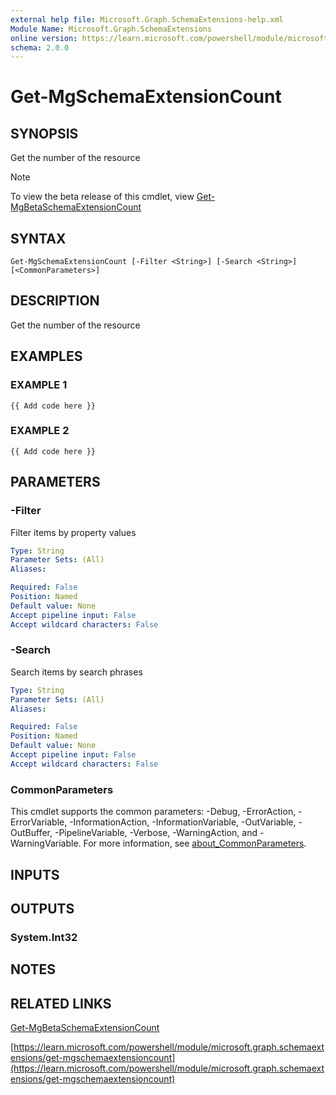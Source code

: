 ```yaml
---
external help file: Microsoft.Graph.SchemaExtensions-help.xml
Module Name: Microsoft.Graph.SchemaExtensions
online version: https://learn.microsoft.com/powershell/module/microsoft.graph.schemaextensions/get-mgschemaextensioncount
schema: 2.0.0
---
```


# Get-MgSchemaExtensionCount

## SYNOPSIS
Get the number of the resource

> [!NOTE]
> To view the beta release of this cmdlet, view [Get-MgBetaSchemaExtensionCount](/powershell/module/Microsoft.Graph.Beta.SchemaExtensions/Get-MgBetaSchemaExtensionCount?view=graph-powershell-beta)

## SYNTAX

```
Get-MgSchemaExtensionCount [-Filter <String>] [-Search <String>] [<CommonParameters>]
```

## DESCRIPTION
Get the number of the resource

## EXAMPLES

### EXAMPLE 1
```
{{ Add code here }}
```

### EXAMPLE 2
```
{{ Add code here }}
```

## PARAMETERS

### -Filter
Filter items by property values

```yaml
Type: String
Parameter Sets: (All)
Aliases:

Required: False
Position: Named
Default value: None
Accept pipeline input: False
Accept wildcard characters: False
```

### -Search
Search items by search phrases

```yaml
Type: String
Parameter Sets: (All)
Aliases:

Required: False
Position: Named
Default value: None
Accept pipeline input: False
Accept wildcard characters: False
```

### CommonParameters
This cmdlet supports the common parameters: -Debug, -ErrorAction, -ErrorVariable, -InformationAction, -InformationVariable, -OutVariable, -OutBuffer, -PipelineVariable, -Verbose, -WarningAction, and -WarningVariable. For more information, see [about_CommonParameters](http://go.microsoft.com/fwlink/?LinkID=113216).

## INPUTS

## OUTPUTS

### System.Int32
## NOTES

## RELATED LINKS
[Get-MgBetaSchemaExtensionCount](/powershell/module/Microsoft.Graph.Beta.SchemaExtensions/Get-MgBetaSchemaExtensionCount?view=graph-powershell-beta)

[https://learn.microsoft.com/powershell/module/microsoft.graph.schemaextensions/get-mgschemaextensioncount](https://learn.microsoft.com/powershell/module/microsoft.graph.schemaextensions/get-mgschemaextensioncount)


